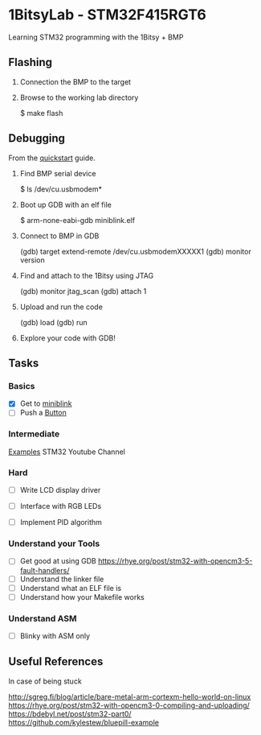# 1BitsyLab - STM32F415RGT6
Learning STM32 programming with the 1Bitsy + BMP

## Flashing

1) Connection the BMP to the target

2) Browse to the working lab directory

    $ make flash

## Debugging

From the [quickstart](https://1bitsy.org/overview/quickstart/) guide.

1) Find BMP serial device

    $ ls /dev/cu.usbmodem*

2) Boot up GDB with an elf file

    $ arm-none-eabi-gdb miniblink.elf

3) Connect to BMP in GDB

    (gdb) target extend-remote /dev/cu.usbmodemXXXXX1
    (gdb) monitor version

4) Find and attach to the 1Bitsy using JTAG

    (gdb) monitor jtag_scan
    (gdb) attach 1

5) Upload and run the code

    (gdb) load
    (gdb) run

6) Explore your code with GDB!


## Tasks

### Basics

- [x] Get to [miniblink](https://github.com/1Bitsy/1bitsy-examples/tree/master/examples/1bitsy/miniblink)
- [ ] Push a [Button](https://github.com/1Bitsy/1bitsy-examples/tree/master/examples/1bitsy/button)

### Intermediate

[Examples](https://github.com/1Bitsy/1bitsy-examples/tree/master/examples/1bitsy)
STM32 Youtube Channel

### Hard

- [ ] Write LCD display driver
- [ ] Interface with RGB LEDs
- [ ] Implement PID algorithm


### Understand your Tools

- [ ] Get good at using GDB
https://rhye.org/post/stm32-with-opencm3-5-fault-handlers/
- [ ] Understand the linker file
- [ ] Understand what an ELF file is
- [ ] Understand how your Makefile works

### Understand ASM

- [ ] Blinky with ASM only




## Useful References
In case of being stuck

http://sgreg.fi/blog/article/bare-metal-arm-cortexm-hello-world-on-linux  
https://rhye.org/post/stm32-with-opencm3-0-compiling-and-uploading/  
https://bdebyl.net/post/stm32-part0/  
https://github.com/kylestew/bluepill-example  
